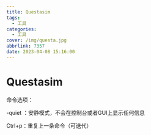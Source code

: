 ```yaml
---
title: Questasim
tags:
  - 工具
categories:
  - 工具
cover: /img/questa.jpg
abbrlink: 7357
date: 2023-04-08 15:16:00
---
```


# Questasim

命令选项：

-quiet ：安静模式，不会在控制台或者GUI上显示任何信息

Ctrl+p：重复上一条命令（可迭代）
